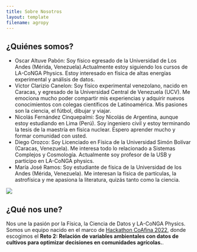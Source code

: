 ```yaml
---
title: Sobre Nosotros
layout: template
filename: agropy
---
```



## ¿Quiénes somos?

 
* Oscar Altuve Pabón: Soy físico egresado de la Universidad de Los Andes (Mérida, Venezuela).Actualmente estoy siguiendo los cursos de LA-CoNGA Physics. Estoy interesado en física de altas energías experimental y análisis de datos.
* Víctor Clarizio Canelon: Soy físico experimental venezolano, nacido en Caracas, y egresado de la Universidad Central de Venezuela (UCV). Me emociona mucho poder compartir mis experiencias y adquirir nuevos conocimientos con colegas científicos de Latinoamérica. Mis pasiones son la ciencia, el fútbol, dibujar y viajar.
* Nicolás Fernández Cinquepalmi: Soy Nicolás de Argentina, aunque estoy estudiando en Lima (Perú). Soy ingeniero civil y estoy terminando la tesis de la maestría en física nuclear. Espero aprender mucho y formar comunidad con usted.
* Diego Orozco: Soy Licenciado en Física de la Universidad Simón Bolívar (Caracas, Venezuela). Me interesa todo lo relacionado a Sistemas Complejos y Cosmología. Actualmente soy profesor de la USB y participo en LA-CoNGA physics.
* María José Ramos: Soy estudiante de física de la Universidad de los Andes (Mérida, Venezuela). Me interesan la física de partículas, la astrofísica y me apasiona la literatura, quizás tanto como la ciencia.

![](https://laconga.redclara.net/hackathon/static/media/logo-co-afina.196c0780.png)
## ¿Qué nos une? 

Nos une la pasión por la Física, la Ciencia de Datos y LA-CoNGA Physics. Somos un equipo nacido en el marco de [Hackathon CoAfina 2022](https://laconga.redclara.net/hackathon/), donde escogimos el **Reto 2: Relación de variables ambientales con datos de cultivos para optimizar decisiones en comunidades agrícolas.**.

